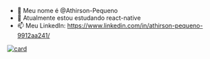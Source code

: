 - 👋 Meu nome é @Athirson-Pequeno
- 🌱 Atualmente estou estudando react-native
- 📫 Meu LinkedIn: https://www.linkedin.com/in/athirson-pequeno-9912aa241/


[![card](https://github-readme-stats.vercel.app/api?username=Athirson-Pequeno&theme=default&show_icons=true)](https://github.com/anuraghazra/github-readme-stats)
